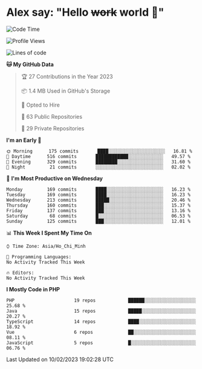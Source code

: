 # Alex say: "Hello ~~work~~ world 🐾"

<!--START_SECTION:waka-->
![Code Time](http://img.shields.io/badge/Code%20Time-839%20hrs%205%20mins-blue)

![Profile Views](http://img.shields.io/badge/Profile%20Views-0-blue)

![Lines of code](https://img.shields.io/badge/From%20Hello%20World%20I%27ve%20Written-1%20Million%20lines%20of%20code-blue)

**🐱 My GitHub Data** 

> 🏆 27 Contributions in the Year 2023
 > 
> 📦 1.4 MB Used in GitHub's Storage 
 > 
> 💼 Opted to Hire
 > 
> 📜 63 Public Repositories 
 > 
> 🔑 29 Private Repositories  
 > 
**I'm an Early 🐤** 

```text
🌞 Morning      175 commits       ████░░░░░░░░░░░░░░░░░░░░░   16.81 % 
🌆 Daytime      516 commits       ████████████░░░░░░░░░░░░░   49.57 % 
🌃 Evening      329 commits       ████████░░░░░░░░░░░░░░░░░   31.60 % 
🌙 Night         21 commits       ░░░░░░░░░░░░░░░░░░░░░░░░░   02.02 % 

```
📅 **I'm Most Productive on Wednesday** 

```text
Monday         169 commits       ████░░░░░░░░░░░░░░░░░░░░░   16.23 % 
Tuesday        169 commits       ████░░░░░░░░░░░░░░░░░░░░░   16.23 % 
Wednesday      213 commits       █████░░░░░░░░░░░░░░░░░░░░   20.46 % 
Thursday       160 commits       ███░░░░░░░░░░░░░░░░░░░░░░   15.37 % 
Friday         137 commits       ███░░░░░░░░░░░░░░░░░░░░░░   13.16 % 
Saturday        68 commits       █░░░░░░░░░░░░░░░░░░░░░░░░   06.53 % 
Sunday         125 commits       ███░░░░░░░░░░░░░░░░░░░░░░   12.01 % 

```


📊 **This Week I Spent My Time On** 

```text
⌚︎ Time Zone: Asia/Ho_Chi_Minh

💬 Programming Languages: 
No Activity Tracked This Week

🔥 Editors: 
No Activity Tracked This Week

```

**I Mostly Code in PHP** 

```text
PHP                      19 repos            ██████░░░░░░░░░░░░░░░░░░░   25.68 % 
Java                     15 repos            █████░░░░░░░░░░░░░░░░░░░░   20.27 % 
TypeScript               14 repos            ████░░░░░░░░░░░░░░░░░░░░░   18.92 % 
Vue                      6 repos             ██░░░░░░░░░░░░░░░░░░░░░░░   08.11 % 
JavaScript               5 repos             █░░░░░░░░░░░░░░░░░░░░░░░░   06.76 % 

```



 Last Updated on 10/02/2023 19:02:28 UTC
<!--END_SECTION:waka-->
